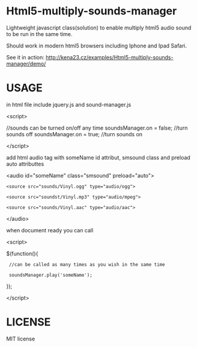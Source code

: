 # Html5-multiply-sounds-manager
Lightweight javascript class(solution) to enable multiply html5 audio sound to be run in the same time.

Should work in modern html5 browsers including Iphone and Ipad Safari.

See it in action: 
http://kena23.cz/examples/Html5-multiply-sounds-manager/demo/


# USAGE

in html file include jquery.js and sound-manager.js

&lt;script&gt;

  //sounds can be turned on/off any time
  soundsManager.on = false; //turn sounds off
  soundsManager.on = true;  //turn sounds on

&lt;/script&gt;


add html audio tag with someName id attribut, smsound class and preload auto attributtes

 &lt;audio id="someName" class="smsound" preload="auto"&gt;

    <source src="sounds/Vinyl.ogg" type="audio/ogg">

    <source src="soundst/Vinyl.mp3" type="audio/mpeg">

    <source src="sounds/Vinyl.aac" type="audio/aac">

&lt;/audio&gt;

when document ready you can call

&lt;script&gt;

 $(function(){

     //can be called as many times as you wish in the same time 

     soundsManager.play('someName');

 });

&lt;/script&gt;




# LICENSE
MIT license


